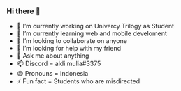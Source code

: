 ### Hi there 👋

<!--
**promtom/promtom** is a ✨ _special_ ✨ repository because its `README.md` (this file) appears on your GitHub profile.

Here are some ideas to get you started:
-->
- 🔭 I’m currently working on Univercy Trilogy as Student
- 🌱 I’m currently learning web and mobile develoment
- 👯 I’m looking to collaborate on anyone
- 🤔 I’m looking for help with my friend
- 💬 Ask me about anything
- 📫 Discord   = aldi.mulia#3375
- 😄 Pronouns  = Indonesia 
- ⚡ Fun fact  = Students who are misdirected

